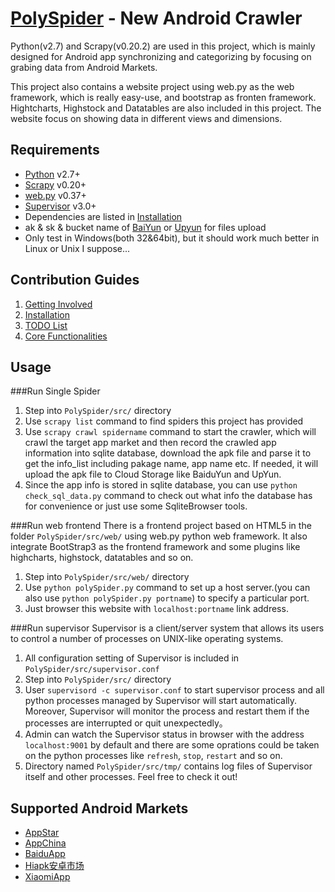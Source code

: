 [PolySpider] - New Android Crawler
==========
Python(v2.7) and Scrapy(v0.20.2) are used in this project, which is mainly designed for Android app synchronizing and categorizing by focusing on grabing data from Android Markets.

This project also contains a website project using web.py as the web framework, which is really easy-use, and bootstrap as fronten framework. Hightcharts, Highstock and Datatables are also included in this project. The website focus on showing data in different views and dimensions.

## Requirements
*	[Python] v2.7+
*	[Scrapy] v0.20+
*	[web.py] v0.37+
*	[Supervisor] v3.0+
*	Dependencies are listed in [Installation]
*	ak & sk & bucket name of [BaiYun] or [Upyun] for files upload
*	Only test in Windows(both 32&64bit), but it should work much better in Linux or Unix I suppose...

## Contribution Guides
1.	[Getting Involved]
2.	[Installation]
3.	[TODO List]
4.	[Core Functionalities]

## Usage
###Run Single Spider
1.	Step into `PolySpider/src/` directory
2.	Use `scrapy list` command to find spiders this project has provided
3.	Use `scrapy crawl spidername` command to start the crawler, which will crawl the target app market and then record the  crawled app information into sqlite database, download the apk file and parse it to get the info_list including pakage name, app name etc. If needed, it will upload the apk file to Cloud Storage like BaiduYun and UpYun.
4.	Since the app info is stored in sqlite database, you can use `python check_sql_data.py` command to check out what info the database has for convenience or just use some SqliteBrowser tools.

###Run web frontend
There is a frontend project based on HTML5 in the folder `PolySpider/src/web/` using web.py python web framework. It also integrate BootStrap3 as the frontend framework and some plugins like highcharts, highstock, datatables and so on.

1.  Step into `PolySpider/src/web/` directory
2.  Use `python polySpider.py` command to set up a host server.(you can also use `python polySpider.py portname`) to specify a particular port.
3.  Just browser this website with `localhost:portname` link address.

###Run supervisor
Supervisor is a client/server system that allows its users to control a number of processes on UNIX-like operating systems.

1.  All configuration setting of Supervisor is included in `PolySpider/src/supervisor.conf`
2.  Step into `PolySpider/src/` directory
3.  User `supervisord -c supervisor.conf` to start supervisor process and all python processes managed by Supervisor will start automatically. Moreover, Supervisor will monitor the process and restart them if the processes are interrupted or quit unexpectedly。
4.  Admin can watch the Supervisor status in browser with the address `localhost:9001` by default and there are some oprations could be taken on the python processes like `refresh`, `stop`, `restart` and so on.
5.  Directory named `PolySpider/src/tmp/` contains log files of Supervisor itself and other processes. Feel free to check it out!

## Supported Android Markets
*	[AppStar]
*	[AppChina]
*	[BaiduApp]
*	[Hiapk安卓市场]
*	[XiaomiApp]


[AppStar]: http://www.appstar.com.cn/
[AppChina]: http://www.appchina.com/
[BaiduApp]: http://as.baidu.com/
[Hiapk安卓市场]: http://apk.hiapk.com/
[XiaomiApp]: http://app.xiaomi.com/

[Python]: http://www.python.org/
[Scrapy]: http://www.scrapy.org/
[web.py]: http://webpy.org/
[Supervisor]: https://pypi.python.org/pypi/supervisor

[BaiYun]: http://developer.baidu.com
[Upyun]: https://www.upyun.com
[Getting Involved]: http://wh1100717.github.io/PolyTechDocs/docs/invovled/
[Installation]: http://wh1100717.github.io/PolyTechDocs/python/scrapy/installation/
[TODO List]: https://github.com/wh1100717/PolySpider/blob/master/TODO_LIST.md
[Core Functionalities]: https://github.com/wh1100717/PolySpider/blob/master/pipelineinfo.md
[PolySpider]: https://github.com/wh1100717/PolySpider
